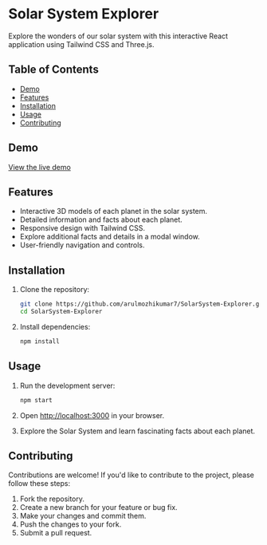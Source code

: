 # Solar System Explorer

Explore the wonders of our solar system with this interactive React application using Tailwind CSS and Three.js.

## Table of Contents
- [Demo](#demo)
- [Features](#features)
- [Installation](#installation)
- [Usage](#usage)
- [Contributing](#contributing)

## Demo

[View the live demo](https://arulmozhikumar7.github.io/SolarSystem-Explorer) 

## Features

- Interactive 3D models of each planet in the solar system.
- Detailed information and facts about each planet.
- Responsive design with Tailwind CSS.
- Explore additional facts and details in a modal window.
- User-friendly navigation and controls.

## Installation

1. Clone the repository:

   ```bash
   git clone https://github.com/arulmozhikumar7/SolarSystem-Explorer.git
   cd SolarSystem-Explorer
   ```

2. Install dependencies:

   ```bash
   npm install
   ```

## Usage

1. Run the development server:

   ```bash
   npm start
   ```

2. Open [http://localhost:3000](http://localhost:3000) in your browser.

3. Explore the Solar System and learn fascinating facts about each planet.

## Contributing

Contributions are welcome! If you'd like to contribute to the project, please follow these steps:

1. Fork the repository.
2. Create a new branch for your feature or bug fix.
3. Make your changes and commit them.
4. Push the changes to your fork.
5. Submit a pull request.
```
